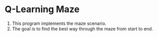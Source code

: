 # Q-Learning Maze
1. This program implements the maze scenario.
2. The goal is to find the best way through the maze from start to end.
